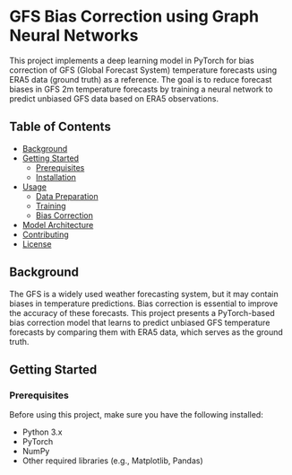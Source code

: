 # GFS Bias Correction using Graph Neural Networks

This project implements a deep learning model in PyTorch for bias correction of GFS (Global Forecast System) temperature forecasts using ERA5 data (ground truth) as a reference. The goal is to reduce forecast biases in GFS 2m temperature forecasts by training a neural network to predict unbiased GFS data based on ERA5 observations.

## Table of Contents

- [Background](#background)
- [Getting Started](#getting-started)
  - [Prerequisites](#prerequisites)
  - [Installation](#installation)
- [Usage](#usage)
  - [Data Preparation](#data-preparation)
  - [Training](#training)
  - [Bias Correction](#bias-correction)
- [Model Architecture](#model-architecture)
- [Contributing](#contributing)
- [License](#license)

## Background

The GFS is a widely used weather forecasting system, but it may contain biases in temperature predictions. Bias correction is essential to improve the accuracy of these forecasts. This project presents a PyTorch-based bias correction model that learns to predict unbiased GFS temperature forecasts by comparing them with ERA5 data, which serves as the ground truth.

## Getting Started

### Prerequisites

Before using this project, make sure you have the following installed:

- Python 3.x
- PyTorch
- NumPy
- Other required libraries (e.g., Matplotlib, Pandas)


